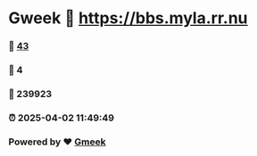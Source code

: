 # Gweek :link: https://bbs.myla.rr.nu 
### :page_facing_up: [43](https://bbs.myla.rr.nu/tag.html) 
### :speech_balloon: 4 
### :hibiscus: 239923 
### :alarm_clock: 2025-04-02 11:49:49 
### Powered by :heart: [Gmeek](https://github.com/Meekdai/Gmeek)
